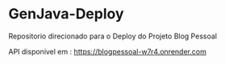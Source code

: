 # GenJava-Deploy
Repositorio direcionado para o Deploy do Projeto Blog Pessoal

API disponivel em : https://blogpessoal-w7r4.onrender.com
